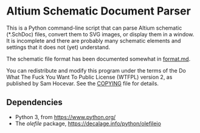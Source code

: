 ﻿# Altium Schematic Document Parser #

This is a Python command-line script that can
parse Altium schematic (\*.SchDoc) files, convert them
to SVG images, or display them in a window. It is incomplete and there are
probably many schematic elements and settings that it does not (yet)
understand.

The schematic file format has been documented somewhat in [format.md](
format.md).

You can redistribute and modify this program under the terms of the Do
What The Fuck You Want To Public License (WTFPL) version 2, as published by
Sam Hocevar. See the [COPYING](COPYING) file for details.

## Dependencies ##

* Python 3, from <https://www.python.org/>
* The _olefile_ package, <https://decalage.info/python/olefileio>

